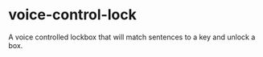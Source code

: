 # voice-control-lock
A voice controlled lockbox that will match sentences to a key and unlock a box.
